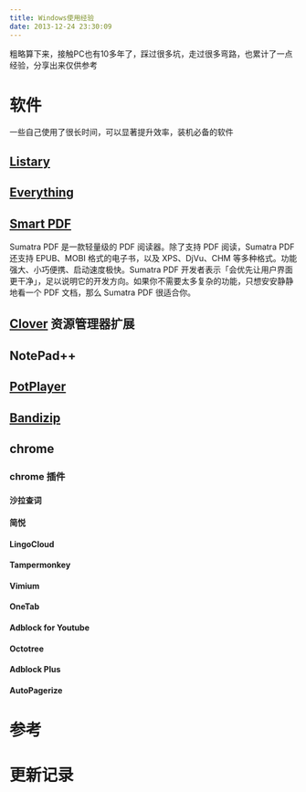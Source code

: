 ```yaml
---
title: Windows使用经验
date: 2013-12-24 23:30:09
---
```


粗略算下来，接触PC也有10多年了，踩过很多坑，走过很多弯路，也累计了一点经验，分享出来仅供参考

# 软件
一些自己使用了很长时间，可以显著提升效率，装机必备的软件

## [Listary](https://www.listary.com/)


## [Everything](https://www.voidtools.com/zh-cn/)


## [Smart PDF](https://smallpdf.com/)
Sumatra PDF 是一款轻量级的 PDF 阅读器。除了支持 PDF 阅读，Sumatra PDF 还支持 EPUB、MOBI 格式的电子书，以及 XPS、DjVu、CHM 等多种格式。功能强大、小巧便携、启动速度极快。Sumatra PDF 开发者表示「会优先让用户界面更干净」，足以说明它的开发方向。如果你不需要太多复杂的功能，只想安安静静地看一个 PDF 文档，那么 Sumatra PDF 很适合你。

## [Clover](http://cn.ejie.me/) 资源管理器扩展

## NotePad++

## [PotPlayer](https://www.potplayer.org)

## [Bandizip](https://cn.bandisoft.com/bandizip/)

## chrome
### chrome 插件
#### 沙拉查词
#### 简悦
#### LingoCloud
#### Tampermonkey
#### Vimium
#### OneTab
#### Adblock for Youtube
#### Octotree
#### Adblock Plus
#### AutoPagerize



# 参考


# 更新记录
